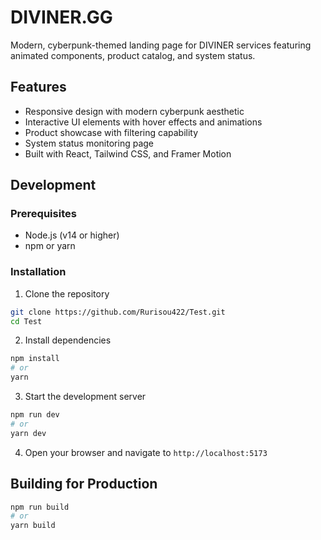 # DIVINER.GG

Modern, cyberpunk-themed landing page for DIVINER services featuring animated components, product catalog, and system status.

## Features

- Responsive design with modern cyberpunk aesthetic
- Interactive UI elements with hover effects and animations
- Product showcase with filtering capability
- System status monitoring page
- Built with React, Tailwind CSS, and Framer Motion

## Development

### Prerequisites

- Node.js (v14 or higher)
- npm or yarn

### Installation

1. Clone the repository
```bash
git clone https://github.com/Rurisou422/Test.git
cd Test
```

2. Install dependencies
```bash
npm install
# or
yarn
```

3. Start the development server
```bash
npm run dev
# or
yarn dev
```

4. Open your browser and navigate to `http://localhost:5173`

## Building for Production

```bash
npm run build
# or
yarn build
``` 